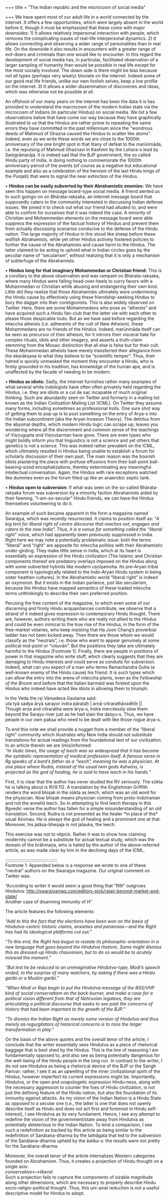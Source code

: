 +++
title = "The Indian republic and the microcosm of social media"

+++
We have spent most of our adult life in a world connected by the
internet. It offers a few opportunities, which were largely absent in
the world before it, though it must be emphasized that these come with
major downsides: 1) It allows relatively impersonal interaction with
people, which removes the complicating issues of real-life interpersonal
dynamics. 2) It allows connecting and observing a wider range of
personalities than in real life. On the downside it also results in
encounters with a greater range of evil-doers and criminals than one
would like to encounter. In this regard the development of social media
has, in particular, facilitated observation of a larger sampling of
humanity than would be possible in real life except for the most
socially involved. The down-side is there might be bias because not all
types (perhaps very wisely) bloviate on the internet. Indeed some of our
good real life friends, unlike our own foolish selves, keep a low
profile on the internet. 3) It allows a wider dissemination of
discoveries and ideas, which was otherwise not be possible at all.

An offshoot of our many years on the internet has been the data it is
has provided to understand the macrocosm of the modern Indian state via
the microcosm of Indians (in particular Hindus) on social media. We list
a few observations below that have come our way because they have
graphically illustrated to us that the Hindus are rather prone to
repeating the same errors they have committed in the past millennium
since the “wondrous deeds of Mahmud of Ghazna caused the Hindus to
scatter like atoms”. Indeed, even as we write these words we are close
to the 1000th anniversary of the one bright spot in that litany of
defeat to the marūnmāda, i.e. the repulsing of Mahmud Ghaznavi in
Kashmir by the Lohara-s lead by Saṃgrāmarāja. It is indeed sad that the
BJP government, the so called Hindu party of India, is doing nothing to
commemorate the 1000th anniversary period of the events (of course as a
negative but educational example and also as a celebration of the
heroism of the last Hindu kings of the Punjab) that were to signal the
near extinction of the Hindus.

• **Hindus can be easily subverted by their Abrahamistic enemies:** We
have seen this happen on message board-type social media. A friend
alerted us to such goings-on on Bhārata-rakṣaka, an internet message
board that supposedly caters to the community interested in discussing
Indian defense issues. We joined it to check out what our friend had
alluded to, and were able to confirm for ourselves that it was indeed
the case. A minority of Christian and Mohammedan elements on the message
board were able suppress the expression of the factual history of Hindus
and prevent them from actually discussing scenarios conducive to the
defense of the Hindu nation. The large majority of Hindus in this stood
like sheep before these wolfish Abrahamists, while yet other Hindus
actively fostered policies to further the cause of the Abrahamists and
cause harm to the Hindus. The latter claimed to be acting to uphold what
in Indian circles goes by the peculiar name of “secularism”, without
realizing that it is only a mechanism of subterfuge of the Abrahamists.

• **Hindus long for that imaginary Mohammedan or Christian friend:**
This is a corollary to the above observation and was rampant on
Bhārata-rakṣaka, where many Hindus were falling head-over-heels to
curry favors with a Mohammedan or Christian while abusing and
endangering their own kind. Little did they realize that those
Abrahamists ultimately were undermining the Hindu cause by effectively
using these friendship-seeking Hindus to bury the dagger into their
coreligionists. This is also widely observed on Twitter. Here, there are
some Mohammedans who pose as “atheists” and have acquired such a Hindu
fan-club that the latter vie with each other to please those despicable
louts. But as we have said before regarding the mleccha atheists (i.e.
adherents of the cult of New Atheism), these Mohammedans are no friends
of the Hindus. Indeed, marūnmāda itself can be seen as precursor of
their atheism, for it mirrors their visceral hate for complex rituals,
idols and other imagery, and asserts a truth-claim stemming from the
Mosaic distinction that all else is false but for their cult. These
Mohammedan atheists have merely transferred their allegiance from the
ekarākṣasa to what they believe to be “scientific temper”. Thus, their
hatred is quickly unmasked the moment they encounter a Hindu, who is
firmly grounded in his tradition, has knowledge of the human ape, and is
unaffected by the facade of needing to be modern.

• **Hindus as idiots:** Sadly, the internet furnishes rather many
examples of what several white indologists have often often privately
held regarding the Hindus, i.e. they are idiots or a cul de sac
incapable of much original thinking. Such are abundantly seen on Twitter
and formerly in a mailing list known as the Indian Civilization Mailing
List (ICML). On Twitter they assume many forms, including sometimes as
professional trolls. One sure shot way of getting them to pop up is to
post something on the entry of Arya-s into the Indian subcontinent (aka
the Aryan Invasion Theory). The detritus from the abysmal depths, which
modern Hindu logic can scrape up, leaves you wondering where all the
discernment and common sense of the teachings of Viṣṇugupta and
Viṣṇuśarman have gone. There are even types who might boldly inform
you that linguistics is not a science and yet others that genetics is
not a science. This was indeed rather prevalent on the ICML, which
ultimately resulted in Hindus being unable to establish a forum for
scholarly discussion of their own past. The main reason was the boorish
idiots plastering the place with profuse effusions from their ball-point
ball-bearing-sized encephalizations, thereby exterminating any
meaningful intellectual conversation. Again, the Hindus with rare
exceptions watched like dummies even as the forum filled up like an
anaerobic septic tank.

• **Hindus open to subversion:** If what was seen on the so-called
Bhārata-rakṣaka forum was subversion by a minority faction Abrahamists
aided by their fawning, “I-am-so-secular” Hindu friends, we can have the
Hindus themselves volunteering to do it.

An example of such became apparent in the form a magazine named
Swarajya, which was recently resurrected. It claims to position itself
as: “*A big tent for liberal right of centre discourse that reaches out,
engages and caters to the new India”. Thus, it is a venue for something
called the “liberal right*” voice, which had apparently been previously
suppressed in India. Right here we may note a potentially problematic
issue: both the terms “liberal” and “right” are apposite for mleccha
polities with their Abrahamistic under-girding. They make little sense
in India, which at its heart is essentially an expression of the Hindu
civilization \[The Islamic and Christian components thereof are
predatory overlays imposed on the Hindus along with some subverted
hybrids like modern uṣṇīṣamoha. Its pre-Aryan tribal component is
typologically related to the Indo-Aryan Hindu system in being sister
heathen cultures\]. In the Abrahamistic world “liberal right” is indeed
an oxymoron. But it exists in the Indian parlance, just like secularism,
because the Hindus have mapped semantics of these loaded mleccha terms
unthinkingly to describe their own preferred position.

Perusing the free content of the magazine, to which even some of our
discerning and firmly Hindu acquaintances contribute, we observe that a
strand of it indeed gives expression to contemporary Hindu thought.
There are, however, authors writing there who are really not allied to
the Hindus and could be even inimical to the true rise of the Hindus, in
the form of the free-market votaries, who keep insisting that Ha Joon
Chang’s proverbial ladder has not been kicked away. Then there are those
whom we would classify as the “neutrals”, i.e. those who want to appear
genuinely at some political mid-point or “viśuvān”. But the positions
they take are ultimately harmful to the Hindus \[Footnote 1\]. Finally,
there are people in positions of power in that magazine who write stuff,
which clearly suggests that they are damaging to Hindu interests and
could serve as conduits for subversion. Indeed, what can you expect of a
man who terms Ramachandra Guha (a well-known enemy of the Hindu cause)
his friend. It is such types which can allow the entry into the arena of
mleccha plants, even as the *Fellowship of the Broom* and before that
the Italian barmaid was foisted upon the Hindus who indeed have acted
like idiots in allowing them to triumph.

In the Veda the ṛṣi Vāmadeva Gautama said:  
uta tyā sadya āryā sarayor indra pārataḥ | arṇā-citrarathāvadhīḥ ||  
Though arṇa and citraratha were ārya-s, Indra mercilessly slew them
beyond the Sarayu river just as he had slain the dasyu-s. Thus, we have
people in our own pakṣa who need to be dealt with like those rogue
ārya-s.

To end this note we shall provide a nugget from a member of the “liberal
right” community which illustrates why New India should not substitute
translations for actual readings from the foundational text of our
civilization. In an article therein we are (mis)informed:  
*“In Vedic times, the usage of leech was so widespread that it has
become the symbolic representation of medical profession itself. A
famous verse in Rg speaks of a bard’s father as a “leech”, meaning he
was a physician. At one place where Rudra, instead of the usual twin
gods Ashwins, is projected as the god of healing, he is said to have
leech in his hands.”*

First, it is clear that the author has never studied the RV seriously.
The sūkta he is talking about is RV9.112. A translation by the
Englishman Griffith renders the word bhiṣak in the sūkta as leech, which
was an old word for the physician. Now bhiṣak means physician coming
from proto-IndoIranian and not the annelid leech. So in attempting to
find leech therapy in this Ṛgvedic verse the author has fallen for a
simple misunderstanding of an old translation. Second, Rudra is not
presented as the healer \*in place of the\* usual Aśvinau. He is always
the god of healing and a prominent one at that. Moreover, his
jalāṣa-bheṣaja is not jalauka, the leech.

This exercise was not to nitpick. Rather it was to show how claiming
modernity cannot be a substitute for actual textual study, which was the
domain of the brāhmaṇa, who is hated by the author of the above-referred
article, as was made clear by him in the declining days of the ICML.

:::::::::::::::::::::::::::::::::::::::::  
Footnote 1: Appended below is a response we wrote to one of these
“neutral” authors on the Swarajya magazine. Our original comment on
Twitter was:

“According to writer it would seem a good thing that “RW” outgrows
Hindutva:
<http://swarajyamag.com/editors-pick/rajaji-beyond-market-and-state/>  
Another case of disarming immunity of H”

The article features the following elements:

*“Add to this the fact that the elections have been won on the basis of
Hindutva-centric historic claims, anxieties and paranoias—and the Right
has had its ideological platforms cut out.”*

*“To this end, the Right has begun to restate its philosophic
orientation in a new language that goes beyond the Hindutva rhetoric.
Some might dismiss this as dressed-up Hindu chauvinism, but to do so
would be to acutely misread the moment.*”

*“But lest he be reduced to an unimaginative Hindutva-type, Modi’s
speech ended, to the surprise of many watchers, by asking if there was a
Hindu garibi or a Muslim garibi.”*

*“When Modi or Raje begin to put the Hindutva message of the RSS/VHP
kind of social conservatism on the back-burner, and make a case for a
political vision different from that of Nehruvian legatees, they are
articulating a political discourse that seeks to see past the concerns
of history that had been important to the growth of the BJP.”*

*“To dismiss the Indian Right as merely some version of Hindutva and
thus merely as regurgitators of historical concerns is to miss the
larger transformation in play.”*

On the basis of the above quotes and the overall tenor of the article, I
conclude that the writer essentially sees Hindutva as a piece of
rhetorical baggage that is best shed by the Hindus. This is the line of
reasoning I am fundamentally opposed to, and also see as being
potentially dangerous for the well-being of the Hindu people in the long
run. In contrast to the writer, I do not see Hindutva as being a
rhetorical device of the BJP or the Sangh Parivar; rather, I see it as
an upwelling of the inner civilizational spirit of the Hindus, however
imperfect its current expressions might be. Importantly, Hindutva, or
the open and unapologetic expression Hindu-ness, along with the
necessary aggression to counter the foes of Hindu civilization, is not
just the defining feature of the Hindu nation, but also the foundation
of its immunity against attacks. As my vision of the Indian Nation is a
Hindu State as opposed to a secular one (i.e., the latter is one that
does not openly describe itself as Hindu and does not act first and
foremost in Hindu self-interest), I see Hindutva as its very fundament.
Hence, I see any attempt to redefine the vision of the government/state
away from Hindutva as potentially deleterious to the Indian Nation. To
lend a comparison, I see such a redefinition as backed by this article
as being similar to the redefinition of Sanātana-dharma by the tathāgata
that led to the subversion of the Sanātana-dharma upheld by the
āstika-s: the results were not pretty for the Sanātana-dharma.

Moreover, the overall tenor of the article internalizes Western
categories founded on Abrahamism. Thus, it creates a projection of Hindu
thought on a single axis:  
*conservative\<—\>liberal.*  
Such a projection fails to capture the components of sizable magnitude
along other dimensions, which are necessary to properly describe Hindu
socio-religio-political thought. Thus, this uni-axial reduction is not a
useful descriptive model for Hindus to adopt.
